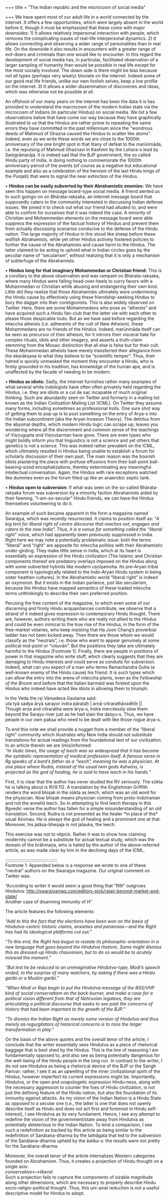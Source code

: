 +++
title = "The Indian republic and the microcosm of social media"

+++
We have spent most of our adult life in a world connected by the
internet. It offers a few opportunities, which were largely absent in
the world before it, though it must be emphasized that these come with
major downsides: 1) It allows relatively impersonal interaction with
people, which removes the complicating issues of real-life interpersonal
dynamics. 2) It allows connecting and observing a wider range of
personalities than in real life. On the downside it also results in
encounters with a greater range of evil-doers and criminals than one
would like to encounter. In this regard the development of social media
has, in particular, facilitated observation of a larger sampling of
humanity than would be possible in real life except for the most
socially involved. The down-side is there might be bias because not all
types (perhaps very wisely) bloviate on the internet. Indeed some of our
good real life friends, unlike our own foolish selves, keep a low
profile on the internet. 3) It allows a wider dissemination of
discoveries and ideas, which was otherwise not be possible at all.

An offshoot of our many years on the internet has been the data it is
has provided to understand the macrocosm of the modern Indian state via
the microcosm of Indians (in particular Hindus) on social media. We list
a few observations below that have come our way because they have
graphically illustrated to us that the Hindus are rather prone to
repeating the same errors they have committed in the past millennium
since the “wondrous deeds of Mahmud of Ghazna caused the Hindus to
scatter like atoms”. Indeed, even as we write these words we are close
to the 1000th anniversary of the one bright spot in that litany of
defeat to the marūnmāda, i.e. the repulsing of Mahmud Ghaznavi in
Kashmir by the Lohara-s lead by Saṃgrāmarāja. It is indeed sad that the
BJP government, the so called Hindu party of India, is doing nothing to
commemorate the 1000th anniversary period of the events (of course as a
negative but educational example and also as a celebration of the
heroism of the last Hindu kings of the Punjab) that were to signal the
near extinction of the Hindus.

• **Hindus can be easily subverted by their Abrahamistic enemies:** We
have seen this happen on message board-type social media. A friend
alerted us to such goings-on on Bhārata-rakṣaka, an internet message
board that supposedly caters to the community interested in discussing
Indian defense issues. We joined it to check out what our friend had
alluded to, and were able to confirm for ourselves that it was indeed
the case. A minority of Christian and Mohammedan elements on the message
board were able suppress the expression of the factual history of Hindus
and prevent them from actually discussing scenarios conducive to the
defense of the Hindu nation. The large majority of Hindus in this stood
like sheep before these wolfish Abrahamists, while yet other Hindus
actively fostered policies to further the cause of the Abrahamists and
cause harm to the Hindus. The latter claimed to be acting to uphold what
in Indian circles goes by the peculiar name of “secularism”, without
realizing that it is only a mechanism of subterfuge of the Abrahamists.

• **Hindus long for that imaginary Mohammedan or Christian friend:**
This is a corollary to the above observation and was rampant on
Bhārata-rakṣaka, where many Hindus were falling head-over-heels to
curry favors with a Mohammedan or Christian while abusing and
endangering their own kind. Little did they realize that those
Abrahamists ultimately were undermining the Hindu cause by effectively
using these friendship-seeking Hindus to bury the dagger into their
coreligionists. This is also widely observed on Twitter. Here, there are
some Mohammedans who pose as “atheists” and have acquired such a Hindu
fan-club that the latter vie with each other to please those despicable
louts. But as we have said before regarding the mleccha atheists (i.e.
adherents of the cult of New Atheism), these Mohammedans are no friends
of the Hindus. Indeed, marūnmāda itself can be seen as precursor of
their atheism, for it mirrors their visceral hate for complex rituals,
idols and other imagery, and asserts a truth-claim stemming from the
Mosaic distinction that all else is false but for their cult. These
Mohammedan atheists have merely transferred their allegiance from the
ekarākṣasa to what they believe to be “scientific temper”. Thus, their
hatred is quickly unmasked the moment they encounter a Hindu, who is
firmly grounded in his tradition, has knowledge of the human ape, and is
unaffected by the facade of needing to be modern.

• **Hindus as idiots:** Sadly, the internet furnishes rather many
examples of what several white indologists have often often privately
held regarding the Hindus, i.e. they are idiots or a cul de sac
incapable of much original thinking. Such are abundantly seen on Twitter
and formerly in a mailing list known as the Indian Civilization Mailing
List (ICML). On Twitter they assume many forms, including sometimes as
professional trolls. One sure shot way of getting them to pop up is to
post something on the entry of Arya-s into the Indian subcontinent (aka
the Aryan Invasion Theory). The detritus from the abysmal depths, which
modern Hindu logic can scrape up, leaves you wondering where all the
discernment and common sense of the teachings of Viṣṇugupta and
Viṣṇuśarman have gone. There are even types who might boldly inform
you that linguistics is not a science and yet others that genetics is
not a science. This was indeed rather prevalent on the ICML, which
ultimately resulted in Hindus being unable to establish a forum for
scholarly discussion of their own past. The main reason was the boorish
idiots plastering the place with profuse effusions from their ball-point
ball-bearing-sized encephalizations, thereby exterminating any
meaningful intellectual conversation. Again, the Hindus with rare
exceptions watched like dummies even as the forum filled up like an
anaerobic septic tank.

• **Hindus open to subversion:** If what was seen on the so-called
Bhārata-rakṣaka forum was subversion by a minority faction Abrahamists
aided by their fawning, “I-am-so-secular” Hindu friends, we can have the
Hindus themselves volunteering to do it.

An example of such became apparent in the form a magazine named
Swarajya, which was recently resurrected. It claims to position itself
as: “*A big tent for liberal right of centre discourse that reaches out,
engages and caters to the new India”. Thus, it is a venue for something
called the “liberal right*” voice, which had apparently been previously
suppressed in India. Right here we may note a potentially problematic
issue: both the terms “liberal” and “right” are apposite for mleccha
polities with their Abrahamistic under-girding. They make little sense
in India, which at its heart is essentially an expression of the Hindu
civilization \[The Islamic and Christian components thereof are
predatory overlays imposed on the Hindus along with some subverted
hybrids like modern uṣṇīṣamoha. Its pre-Aryan tribal component is
typologically related to the Indo-Aryan Hindu system in being sister
heathen cultures\]. In the Abrahamistic world “liberal right” is indeed
an oxymoron. But it exists in the Indian parlance, just like secularism,
because the Hindus have mapped semantics of these loaded mleccha terms
unthinkingly to describe their own preferred position.

Perusing the free content of the magazine, to which even some of our
discerning and firmly Hindu acquaintances contribute, we observe that a
strand of it indeed gives expression to contemporary Hindu thought.
There are, however, authors writing there who are really not allied to
the Hindus and could be even inimical to the true rise of the Hindus, in
the form of the free-market votaries, who keep insisting that Ha Joon
Chang’s proverbial ladder has not been kicked away. Then there are those
whom we would classify as the “neutrals”, i.e. those who want to appear
genuinely at some political mid-point or “viśuvān”. But the positions
they take are ultimately harmful to the Hindus \[Footnote 1\]. Finally,
there are people in positions of power in that magazine who write stuff,
which clearly suggests that they are damaging to Hindu interests and
could serve as conduits for subversion. Indeed, what can you expect of a
man who terms Ramachandra Guha (a well-known enemy of the Hindu cause)
his friend. It is such types which can allow the entry into the arena of
mleccha plants, even as the *Fellowship of the Broom* and before that
the Italian barmaid was foisted upon the Hindus who indeed have acted
like idiots in allowing them to triumph.

In the Veda the ṛṣi Vāmadeva Gautama said:  
uta tyā sadya āryā sarayor indra pārataḥ | arṇā-citrarathāvadhīḥ ||  
Though arṇa and citraratha were ārya-s, Indra mercilessly slew them
beyond the Sarayu river just as he had slain the dasyu-s. Thus, we have
people in our own pakṣa who need to be dealt with like those rogue
ārya-s.

To end this note we shall provide a nugget from a member of the “liberal
right” community which illustrates why New India should not substitute
translations for actual readings from the foundational text of our
civilization. In an article therein we are (mis)informed:  
*“In Vedic times, the usage of leech was so widespread that it has
become the symbolic representation of medical profession itself. A
famous verse in Rg speaks of a bard’s father as a “leech”, meaning he
was a physician. At one place where Rudra, instead of the usual twin
gods Ashwins, is projected as the god of healing, he is said to have
leech in his hands.”*

First, it is clear that the author has never studied the RV seriously.
The sūkta he is talking about is RV9.112. A translation by the
Englishman Griffith renders the word bhiṣak in the sūkta as leech, which
was an old word for the physician. Now bhiṣak means physician coming
from proto-IndoIranian and not the annelid leech. So in attempting to
find leech therapy in this Ṛgvedic verse the author has fallen for a
simple misunderstanding of an old translation. Second, Rudra is not
presented as the healer \*in place of the\* usual Aśvinau. He is always
the god of healing and a prominent one at that. Moreover, his
jalāṣa-bheṣaja is not jalauka, the leech.

This exercise was not to nitpick. Rather it was to show how claiming
modernity cannot be a substitute for actual textual study, which was the
domain of the brāhmaṇa, who is hated by the author of the above-referred
article, as was made clear by him in the declining days of the ICML.

:::::::::::::::::::::::::::::::::::::::::  
Footnote 1: Appended below is a response we wrote to one of these
“neutral” authors on the Swarajya magazine. Our original comment on
Twitter was:

“According to writer it would seem a good thing that “RW” outgrows
Hindutva:
<http://swarajyamag.com/editors-pick/rajaji-beyond-market-and-state/>  
Another case of disarming immunity of H”

The article features the following elements:

*“Add to this the fact that the elections have been won on the basis of
Hindutva-centric historic claims, anxieties and paranoias—and the Right
has had its ideological platforms cut out.”*

*“To this end, the Right has begun to restate its philosophic
orientation in a new language that goes beyond the Hindutva rhetoric.
Some might dismiss this as dressed-up Hindu chauvinism, but to do so
would be to acutely misread the moment.*”

*“But lest he be reduced to an unimaginative Hindutva-type, Modi’s
speech ended, to the surprise of many watchers, by asking if there was a
Hindu garibi or a Muslim garibi.”*

*“When Modi or Raje begin to put the Hindutva message of the RSS/VHP
kind of social conservatism on the back-burner, and make a case for a
political vision different from that of Nehruvian legatees, they are
articulating a political discourse that seeks to see past the concerns
of history that had been important to the growth of the BJP.”*

*“To dismiss the Indian Right as merely some version of Hindutva and
thus merely as regurgitators of historical concerns is to miss the
larger transformation in play.”*

On the basis of the above quotes and the overall tenor of the article, I
conclude that the writer essentially sees Hindutva as a piece of
rhetorical baggage that is best shed by the Hindus. This is the line of
reasoning I am fundamentally opposed to, and also see as being
potentially dangerous for the well-being of the Hindu people in the long
run. In contrast to the writer, I do not see Hindutva as being a
rhetorical device of the BJP or the Sangh Parivar; rather, I see it as
an upwelling of the inner civilizational spirit of the Hindus, however
imperfect its current expressions might be. Importantly, Hindutva, or
the open and unapologetic expression Hindu-ness, along with the
necessary aggression to counter the foes of Hindu civilization, is not
just the defining feature of the Hindu nation, but also the foundation
of its immunity against attacks. As my vision of the Indian Nation is a
Hindu State as opposed to a secular one (i.e., the latter is one that
does not openly describe itself as Hindu and does not act first and
foremost in Hindu self-interest), I see Hindutva as its very fundament.
Hence, I see any attempt to redefine the vision of the government/state
away from Hindutva as potentially deleterious to the Indian Nation. To
lend a comparison, I see such a redefinition as backed by this article
as being similar to the redefinition of Sanātana-dharma by the tathāgata
that led to the subversion of the Sanātana-dharma upheld by the
āstika-s: the results were not pretty for the Sanātana-dharma.

Moreover, the overall tenor of the article internalizes Western
categories founded on Abrahamism. Thus, it creates a projection of Hindu
thought on a single axis:  
*conservative\<—\>liberal.*  
Such a projection fails to capture the components of sizable magnitude
along other dimensions, which are necessary to properly describe Hindu
socio-religio-political thought. Thus, this uni-axial reduction is not a
useful descriptive model for Hindus to adopt.
